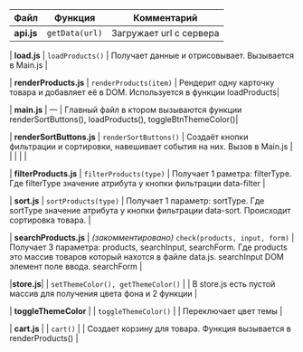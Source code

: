 | Файл                        | Функция                                | Комментарий                                                                 |
|-----------------------------|-----------------------------------------|------------------------------------------------------------------------------|
| **api.js**                  | `getData(url)`                          | Загружает url с сервера |

| **load.js**                 | `loadProducts()`                        | Получает данные и отрисовывает. Вызывается в Main.js                         |

| **renderProducts.js**       | `renderProducts(item)`                  | Рендерит одну карточку товара и добавляет её в DOM. Используется в функции loadProducts|

| **main.js**                 | —                                       | Главный файл в ктором вызываются функции  renderSortButtons(), loadProducts(), toggleBtnThemeColor()|

| **renderSortButtons.js**    | `renderSortButtons()`                   | Создаёт кнопки фильтрации и сортировки, навешивает события на них. Вызов в Main.js     |
|                             |      |        |

| **filterProducts.js**       |  `filterProducts(type)` | Получает 1 раметра: filterType. Где filterType значение атрибута у кнопки фильтрации data-filter | 

| **sort.js**                 |  `sortProducts(type)`   | Получает 1 параметр:  sortType. Где sortType значение атрибута у кнопки фильтрации data-sort. Происходит сортировка товара. |

| **searchProducts.js**       | *(закомментировано)* `check(products, input, form)` | Получает 3 параметра: products, searchInput, searchForm. Где products это массив товаров который нахотся в файле data.js. searchInput DOM элемент поле ввода. searchForm                   |

|**store.js**|                | `setThemeColor(), getThemeColor()` |         | В store.js есть пустой массив для получения цвета фона и 2 функции |

| **toggleThemeColor** |      | `toggleThemeColor()` |  | Переключает цвет темы |

| **cart.js** |               | `cart()` |  | Создает корзину для товара. Функция вызывается в renderProducts() |

